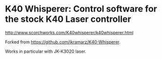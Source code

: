 # K40 Whisperer: Control software for the stock K40 Laser controller

http://www.scorchworks.com/K40whisperer/k40whisperer.html

Forked from https://github.com/jkramarz/K40-Whisperer.

Works in particular with JK-K3020 laser.
